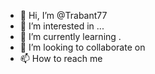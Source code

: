 - 👋 Hi, I’m @Trabant77
- 👀 I’m interested in ...
- 🌱 I’m currently learning .
- 💞️ I’m looking to collaborate on 
- 📫 How to reach me
